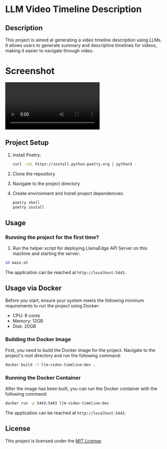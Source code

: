 # LLM Video Timeline Description

## Description

This project is aimed at generating a video timeline description using LLMs. It allows users to generate summary and descriptive timelines for videos, making it easier to navigate through video.

# Screenshot
<video src="./assets/export.MP4" controls></video>

## Project Setup

1. Install Poetry:

   ```bash
   curl -sSL https://install.python-poetry.org | python3 -
   ```

2. Clone the repository
3. Navigate to the project directory
4. Create environment and Install project dependencies:

   ```bash
   poetry shell
   poetry install
   ```

## Usage

### Running the project for the first time?

1. Run the helper script for deploying LlamaEdge API Server on this machine and starting the server:

```bash
sh main.sh
```

The application can be reached at `http://localhost:5443`.

## Usage via Docker

Before you start, ensure your system meets the following minimum requirements to run the project using Docker:

- CPU: 8 cores
- Memory: 12GB
- Disk: 20GB

### Building the Docker Image

First, you need to build the Docker image for the project. Navigate to the project's root directory and run the following command:

```bash
docker build -t llm-video-timeline:dev .
```

### Running the Docker Container

After the image has been built, you can run the Docker container with the following command:

```bash
docker run -p 5443:5443 llm-video-timeline:dev
```

The application can be reached at `http://localhost:5443`.

## License

This project is licensed under the [MIT License](LICENSE).
